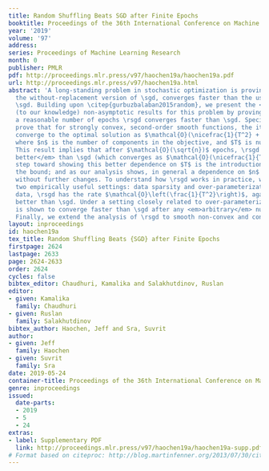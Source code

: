 ```yaml
---
title: Random Shuffling Beats SGD after Finite Epochs
booktitle: Proceedings of the 36th International Conference on Machine Learning
year: '2019'
volume: '97'
address: 
series: Proceedings of Machine Learning Research
month: 0
publisher: PMLR
pdf: http://proceedings.mlr.press/v97/haochen19a/haochen19a.pdf
url: http://proceedings.mlr.press/v97/haochen19a.html
abstract: 'A long-standing problem in stochastic optimization is proving that \rsgd,
  the without-replacement version of \sgd, converges faster than the usual with-replacement
  \sgd. Building upon \citep{gurbuzbalaban2015random}, we present the <em>first</em>
  (to our knowledge) non-asymptotic results for this problem by proving that after
  a reasonable number of epochs \rsgd converges faster than \sgd. Specifically, we
  prove that for strongly convex, second-order smooth functions, the iterates of \rsgd
  converge to the optimal solution as $\mathcal{O}(\nicefrac{1}{T^2} + \nicefrac{n^3}{T^3})$,
  where $n$ is the number of components in the objective, and $T$ is number of iterations.
  This result implies that after $\mathcal{O}(\sqrt{n})$ epochs, \rsgd is <em>strictly
  better</em> than \sgd (which converges as $\mathcal{O}(\nicefrac{1}{T})$). The key
  step toward showing this better dependence on $T$ is the introduction of $n$ into
  the bound; and as our analysis shows, in general a dependence on $n$ is unavoidable
  without further changes. To understand how \rsgd works in practice, we further explore
  two empirically useful settings: data sparsity and over-parameterization. For sparse
  data, \rsgd has the rate $\mathcal{O}\left(\frac{1}{T^2}\right)$, again strictly
  better than \sgd. Under a setting closely related to over-parameterization, \rsgd
  is shown to converge faster than \sgd after any <em>arbitrary</em> number of iterations.
  Finally, we extend the analysis of \rsgd to smooth non-convex and convex functions.'
layout: inproceedings
id: haochen19a
tex_title: Random Shuffling Beats {SGD} after Finite Epochs
firstpage: 2624
lastpage: 2633
page: 2624-2633
order: 2624
cycles: false
bibtex_editor: Chaudhuri, Kamalika and Salakhutdinov, Ruslan
editor:
- given: Kamalika
  family: Chaudhuri
- given: Ruslan
  family: Salakhutdinov
bibtex_author: Haochen, Jeff and Sra, Suvrit
author:
- given: Jeff
  family: Haochen
- given: Suvrit
  family: Sra
date: 2019-05-24
container-title: Proceedings of the 36th International Conference on Machine Learning
genre: inproceedings
issued:
  date-parts:
  - 2019
  - 5
  - 24
extras:
- label: Supplementary PDF
  link: http://proceedings.mlr.press/v97/haochen19a/haochen19a-supp.pdf
# Format based on citeproc: http://blog.martinfenner.org/2013/07/30/citeproc-yaml-for-bibliographies/
---
```


